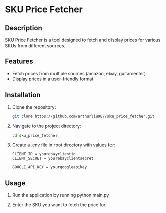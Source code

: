 # SKU Price Fetcher

## Description
SKU Price Fetcher is a tool designed to fetch and display prices for various SKUs from different sources.

## Features
- Fetch prices from multiple sources (amazon, ebay, guitarcenter)
- Display prices in a user-friendly format

## Installation
1. Clone the repository:
    ```bash
    git clone https://github.com/arthurliu987/sku_price_fetcher.git
    ```
2. Navigate to the project directory:
    ```bash
    cd sku_price_fetcher
    ```
3. Create a .env file in root directory with values for:
    ```
    CLIENT_ID = yourebayclientid
    CLIENT_SECRET = yourebayclientsecret

    GOOGLE_API_KEY = yourgoogleapikey
    ```


## Usage
1. Run the application by running 
    python main.py

2. Enter the SKU you want to fetch the price for.


